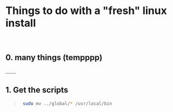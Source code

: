 # Things to do with a "fresh" linux install


<br/>

## 0. many things (tempppp)

.......

## 1. Get the scripts

>   ```sh
>    sudo mv ../global/* /usr/local/bin
>   ```
